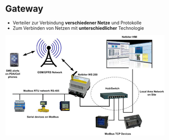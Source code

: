 # Gateway

* Verteiler zur Verbindung **verschiedener Netze** und Protokolle
* Zum Verbinden von Netzen mit **unterschiedlicher** Technologie

![](../../../../.gitbook/assets/6355867_orig.jpg)


